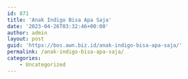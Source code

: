 ```yaml
---
id: 871
title: 'Anak Indigo Bisa Apa Saja'
date: '2023-04-26T03:32:46+00:00'
author: admin
layout: post
guid: 'https://bos.awn.biz.id/anak-indigo-bisa-apa-saja/'
permalink: /anak-indigo-bisa-apa-saja/
categories:
    - Uncategorized
---
```


